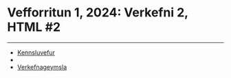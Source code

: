 # Vefforritun 1, 2024: Verkefni 2, HTML #2

---

- [Kennsluvefur](https://github.com/vefforritun/vef1-2024)
- 
- [Verkefnageymsla](https://tol107g-anb59.netlify.app/)
